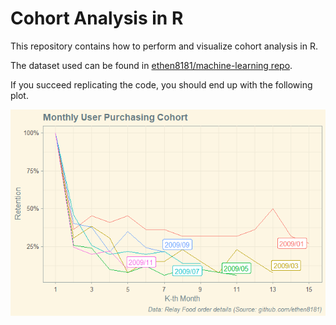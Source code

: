 # Cohort Analysis in R

This repository contains how to perform and visualize cohort analysis in R.

The dataset used can be found in [ethen8181/machine-learning repo](https://github.com/ethen8181/machine-learning/blob/master/python/cohort/relay-foods.csv).

If you succeed replicating the code, you should end up with the following plot.

![cohort-plot](https://github.com/pararawendy/cohort-analysis-in-R/blob/main/cohort-plot.png)
